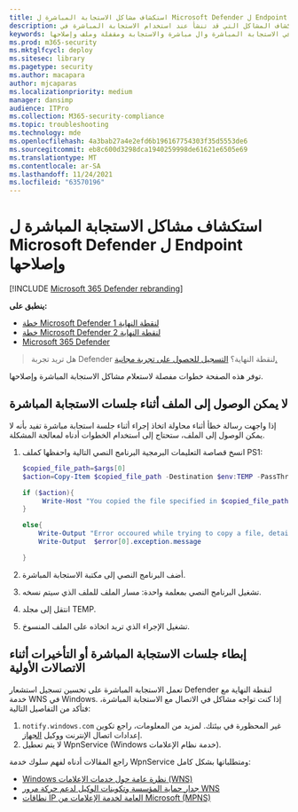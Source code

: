 ```yaml
---
title: استكشاف مشاكل الاستجابة المباشرة ل Microsoft Defender ل Endpoint وإصلاحها
description: استكشاف المشاكل التي قد تنشأ عند استخدام الاستجابة المباشرة في Microsoft Defender لنقطة النهاية وإصلاحها
keywords: استكشاف الأخطاء في الاستجابة المباشرة وال مباشرة والاستجابة ومقفلة وملف وإصلاحها
ms.prod: m365-security
ms.mktglfcycl: deploy
ms.sitesec: library
ms.pagetype: security
ms.author: macapara
author: mjcaparas
ms.localizationpriority: medium
manager: dansimp
audience: ITPro
ms.collection: M365-security-compliance
ms.topic: troubleshooting
ms.technology: mde
ms.openlocfilehash: 4a3bab27a4e2efd6b196167754303f35d5553de6
ms.sourcegitcommit: eb8c600d3298dca1940259998de61621e6505e69
ms.translationtype: MT
ms.contentlocale: ar-SA
ms.lasthandoff: 11/24/2021
ms.locfileid: "63570196"
---
```

# <a name="troubleshoot-microsoft-defender-for-endpoint-live-response-issues"></a>استكشاف مشاكل الاستجابة المباشرة ل Microsoft Defender ل Endpoint وإصلاحها

[!INCLUDE [Microsoft 365 Defender rebranding](../../includes/microsoft-defender.md)]

**ينطبق على:**
- [خطة Microsoft Defender لنقطة النهاية 1](https://go.microsoft.com/fwlink/?linkid=2154037)
- [خطة Microsoft Defender لنقطة النهاية 2](https://go.microsoft.com/fwlink/?linkid=2154037)
- [Microsoft 365 Defender](https://go.microsoft.com/fwlink/?linkid=2118804)

> هل تريد تجربة Defender لنقطة النهاية؟ [التسجيل للحصول على تجربة مجانية.](https://signup.microsoft.com/create-account/signup?products=7f379fee-c4f9-4278-b0a1-e4c8c2fcdf7e&ru=https://aka.ms/MDEp2OpenTrial?ocid=docs-wdatp-pullalerts-abovefoldlink)

توفر هذه الصفحة خطوات مفصلة لاستعلام مشاكل الاستجابة المباشرة وإصلاحها.

## <a name="file-cannot-be-accessed-during-live-response-sessions"></a>لا يمكن الوصول إلى الملف أثناء جلسات الاستجابة المباشرة

إذا واجهت رسالة خطأ أثناء محاولة اتخاذ إجراء أثناء جلسة استجابة مباشرة تفيد بأنه لا يمكن الوصول إلى الملف، ستحتاج إلى استخدام الخطوات أدناه لمعالجة المشكلة.

1. انسخ قصاصة التعليمات البرمجية البرنامج النصي التالية واحفظها كملف PS1:

    ```powershell
    $copied_file_path=$args[0]
    $action=Copy-Item $copied_file_path -Destination $env:TEMP -PassThru -ErrorAction silentlyContinue

    if ($action){
         Write-Host "You copied the file specified in $copied_file_path to $env:TEMP Succesfully"
    }

    else{
        Write-Output "Error occoured while trying to copy a file, details:"
        Write-Output  $error[0].exception.message

    }
    ```

2. أضف البرنامج النصي إلى مكتبة الاستجابة المباشرة.
3. تشغيل البرنامج النصي بمعلمة واحدة: مسار الملف للملف الذي سيتم نسخه.
4. انتقل إلى مجلد TEMP.
5. تشغيل الإجراء الذي تريد اتخاذه على الملف المنسوخ.

## <a name="slow-live-response-sessions-or-delays-during-initial-connections"></a>إبطاء جلسات الاستجابة المباشرة أو التأخيرات أثناء الاتصالات الأولية

تعمل الاستجابة المباشرة على تحسين تسجيل استشعار Defender لنقطة النهاية مع خدمة WNS في Windows. إذا كنت تواجه مشاكل في الاتصال مع الاستجابة المباشرة، فتأكد من التفاصيل التالية:

1. `notify.windows.com` غير المحظورة في بيئتك. لمزيد من المعلومات، راجع تكوين إعدادات اتصال الإنترنت ووكيل [الجهاز](configure-proxy-internet.md#enable-access-to-microsoft-defender-for-endpoint-service-urls-in-the-proxy-server).
2. لا يتم تعطيل WpnService (Windows خدمة نظام الإعلامات).

راجع المقالات أدناه لفهم سلوك خدمة WpnService ومتطلباتها بشكل كامل:

- [Windows نظرة عامة حول خدمات الإعلامات (WNS)](/windows/uwp/design/shell/tiles-and-notifications/windows-push-notification-services--wns--overview)
- [جدار حماية المؤسسة وتكوينات الوكيل لدعم حركة مرور WNS](/windows/uwp/design/shell/tiles-and-notifications/firewall-allowlist-config)
- [نطاقات IP العامة لخدمة الإعلامات من Microsoft (MPNS)](https://www.microsoft.com/download/details.aspx?id=44535)
